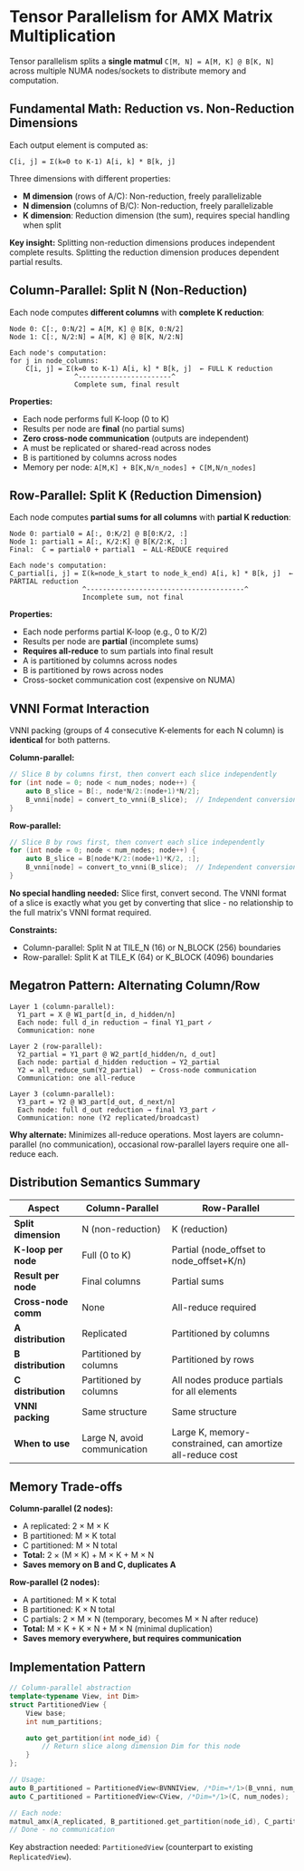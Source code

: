 # Tensor Parallelism for AMX Matrix Multiplication

Tensor parallelism splits a **single matmul** `C[M, N] = A[M, K] @ B[K, N]` across multiple NUMA nodes/sockets to distribute memory and computation.

## Fundamental Math: Reduction vs. Non-Reduction Dimensions

Each output element is computed as:
```
C[i, j] = Σ(k=0 to K-1) A[i, k] * B[k, j]
```

Three dimensions with different properties:
- **M dimension** (rows of A/C): Non-reduction, freely parallelizable
- **N dimension** (columns of B/C): Non-reduction, freely parallelizable
- **K dimension**: Reduction dimension (the sum), requires special handling when split

**Key insight:** Splitting non-reduction dimensions produces independent complete results. Splitting the reduction dimension produces dependent partial results.

## Column-Parallel: Split N (Non-Reduction)

Each node computes **different columns** with **complete K reduction**:

```
Node 0: C[:, 0:N/2] = A[M, K] @ B[K, 0:N/2]
Node 1: C[:, N/2:N] = A[M, K] @ B[K, N/2:N]

Each node's computation:
for j in node_columns:
    C[i, j] = Σ(k=0 to K-1) A[i, k] * B[k, j]  ← FULL K reduction
                ^-----------------------^
                Complete sum, final result
```

**Properties:**
- Each node performs full K-loop (0 to K)
- Results per node are **final** (no partial sums)
- **Zero cross-node communication** (outputs are independent)
- A must be replicated or shared-read across nodes
- B is partitioned by columns across nodes
- Memory per node: `A[M,K] + B[K,N/n_nodes] + C[M,N/n_nodes]`

## Row-Parallel: Split K (Reduction Dimension)

Each node computes **partial sums for all columns** with **partial K reduction**:

```
Node 0: partial0 = A[:, 0:K/2] @ B[0:K/2, :]
Node 1: partial1 = A[:, K/2:K] @ B[K/2:K, :]
Final:  C = partial0 + partial1  ← ALL-REDUCE required

Each node's computation:
C_partial[i, j] = Σ(k=node_k_start to node_k_end) A[i, k] * B[k, j]  ← PARTIAL reduction
                  ^---------------------------------------^
                  Incomplete sum, not final
```

**Properties:**
- Each node performs partial K-loop (e.g., 0 to K/2)
- Results per node are **partial** (incomplete sums)
- **Requires all-reduce** to sum partials into final result
- A is partitioned by columns across nodes
- B is partitioned by rows across nodes
- Cross-socket communication cost (expensive on NUMA)

## VNNI Format Interaction

VNNI packing (groups of 4 consecutive K-elements for each N column) is **identical** for both patterns.

**Column-parallel:**
```cpp
// Slice B by columns first, then convert each slice independently
for (int node = 0; node < num_nodes; node++) {
    auto B_slice = B[:, node*N/2:(node+1)*N/2];
    B_vnni[node] = convert_to_vnni(B_slice);  // Independent conversion
}
```

**Row-parallel:**
```cpp
// Slice B by rows first, then convert each slice independently
for (int node = 0; node < num_nodes; node++) {
    auto B_slice = B[node*K/2:(node+1)*K/2, :];
    B_vnni[node] = convert_to_vnni(B_slice);  // Independent conversion
}
```

**No special handling needed:** Slice first, convert second. The VNNI format of a slice is exactly what you get by converting that slice - no relationship to the full matrix's VNNI format required.

**Constraints:**
- Column-parallel: Split N at TILE_N (16) or N_BLOCK (256) boundaries
- Row-parallel: Split K at TILE_K (64) or K_BLOCK (4096) boundaries

## Megatron Pattern: Alternating Column/Row

```
Layer 1 (column-parallel):
  Y1_part = X @ W1_part[d_in, d_hidden/n]
  Each node: full d_in reduction → final Y1_part ✓
  Communication: none

Layer 2 (row-parallel):
  Y2_partial = Y1_part @ W2_part[d_hidden/n, d_out]
  Each node: partial d_hidden reduction → Y2_partial
  Y2 = all_reduce_sum(Y2_partial)  ← Cross-node communication
  Communication: one all-reduce

Layer 3 (column-parallel):
  Y3_part = Y2 @ W3_part[d_out, d_next/n]
  Each node: full d_out reduction → final Y3_part ✓
  Communication: none (Y2 replicated/broadcast)
```

**Why alternate:** Minimizes all-reduce operations. Most layers are column-parallel (no communication), occasional row-parallel layers require one all-reduce each.

## Distribution Semantics Summary

| Aspect | Column-Parallel | Row-Parallel |
|--------|----------------|--------------|
| **Split dimension** | N (non-reduction) | K (reduction) |
| **K-loop per node** | Full (0 to K) | Partial (node_offset to node_offset+K/n) |
| **Result per node** | Final columns | Partial sums |
| **Cross-node comm** | None | All-reduce required |
| **A distribution** | Replicated | Partitioned by columns |
| **B distribution** | Partitioned by columns | Partitioned by rows |
| **C distribution** | Partitioned by columns | All nodes produce partials for all elements |
| **VNNI packing** | Same structure | Same structure |
| **When to use** | Large N, avoid communication | Large K, memory-constrained, can amortize all-reduce cost |

## Memory Trade-offs

**Column-parallel (2 nodes):**
- A replicated: 2 × M × K
- B partitioned: M × K total
- C partitioned: M × N total
- **Total:** 2 × (M × K) + M × K + M × N
- **Saves memory on B and C, duplicates A**

**Row-parallel (2 nodes):**
- A partitioned: M × K total
- B partitioned: K × N total
- C partials: 2 × M × N (temporary, becomes M × N after reduce)
- **Total:** M × K + K × N + M × N (minimal duplication)
- **Saves memory everywhere, but requires communication**

## Implementation Pattern

```cpp
// Column-parallel abstraction
template<typename View, int Dim>
struct PartitionedView {
    View base;
    int num_partitions;

    auto get_partition(int node_id) {
        // Return slice along dimension Dim for this node
    }
};

// Usage:
auto B_partitioned = PartitionedView<BVNNIView, /*Dim=*/1>(B_vnni, num_nodes);
auto C_partitioned = PartitionedView<CView, /*Dim=*/1>(C, num_nodes);

// Each node:
matmul_amx(A_replicated, B_partitioned.get_partition(node_id), C_partitioned.get_partition(node_id));
// Done - no communication
```

Key abstraction needed: `PartitionedView` (counterpart to existing `ReplicatedView`).
